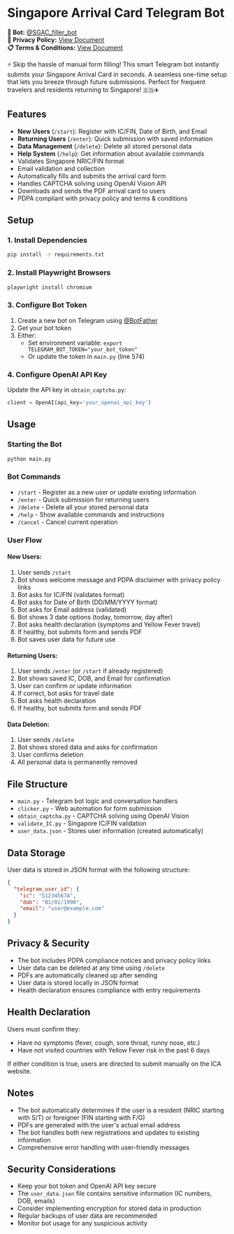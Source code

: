 # Singapore Arrival Card Telegram Bot

**🤖 Bot:** [@SGAC_filler_bot](https://t.me/SGAC_filler_bot)  
**📄 Privacy Policy:** [View Document](https://docs.google.com/document/d/1gc5WjsPp8KS6Is4FWrfEiZcODx1_0po76Qsiq6fxyUM/edit?usp=sharing)  
**📋 Terms & Conditions:** [View Document](https://docs.google.com/document/d/12W7b2xAbcxVBbfdcpU1xvMPcv_2gsk1D0ar0had1LsI/edit?usp=sharing)

⚡️ Skip the hassle of manual form filling! This smart Telegram bot instantly submits your Singapore Arrival Card in seconds. A seamless one-time setup that lets you breeze through future submissions. Perfect for frequent travelers and residents returning to Singapore! 🇸🇬✈️

## Features

- **New Users** (`/start`): Register with IC/FIN, Date of Birth, and Email
- **Returning Users** (`/enter`): Quick submission with saved information
- **Data Management** (`/delete`): Delete all stored personal data
- **Help System** (`/help`): Get information about available commands
- Validates Singapore NRIC/FIN format
- Email validation and collection
- Automatically fills and submits the arrival card form
- Handles CAPTCHA solving using OpenAI Vision API
- Downloads and sends the PDF arrival card to users
- PDPA compliant with privacy policy and terms & conditions

## Setup

### 1. Install Dependencies

```bash
pip install -r requirements.txt
```

### 2. Install Playwright Browsers

```bash
playwright install chromium
```

### 3. Configure Bot Token

1. Create a new bot on Telegram using [@BotFather](https://t.me/botfather)
2. Get your bot token
3. Either:
   - Set environment variable: `export TELEGRAM_BOT_TOKEN="your_bot_token"`
   - Or update the token in `main.py` (line 574)

### 4. Configure OpenAI API Key

Update the API key in `obtain_captcha.py`:
```python
client = OpenAI(api_key='your_openai_api_key')
```

## Usage

### Starting the Bot

```bash
python main.py
```

### Bot Commands

- `/start` - Register as a new user or update existing information
- `/enter` - Quick submission for returning users  
- `/delete` - Delete all your stored personal data
- `/help` - Show available commands and instructions
- `/cancel` - Cancel current operation

### User Flow

#### New Users:
1. User sends `/start`
2. Bot shows welcome message and PDPA disclaimer with privacy policy links
3. Bot asks for IC/FIN (validates format)
4. Bot asks for Date of Birth (DD/MM/YYYY format)
5. Bot asks for Email address (validated)
6. Bot shows 3 date options (today, tomorrow, day after)
7. Bot asks health declaration (symptoms and Yellow Fever travel)
8. If healthy, bot submits form and sends PDF
9. Bot saves user data for future use

#### Returning Users:
1. User sends `/enter` (or `/start` if already registered)
2. Bot shows saved IC, DOB, and Email for confirmation
3. User can confirm or update information
4. If correct, bot asks for travel date
5. Bot asks health declaration
6. If healthy, bot submits form and sends PDF

#### Data Deletion:
1. User sends `/delete`
2. Bot shows stored data and asks for confirmation
3. User confirms deletion
4. All personal data is permanently removed

## File Structure

- `main.py` - Telegram bot logic and conversation handlers
- `clicker.py` - Web automation for form submission
- `obtain_captcha.py` - CAPTCHA solving using OpenAI Vision
- `validate_IC.py` - Singapore IC/FIN validation
- `user_data.json` - Stores user information (created automatically)

## Data Storage

User data is stored in JSON format with the following structure:
```json
{
  "telegram_user_id": {
    "ic": "S1234567A",
    "dob": "01/01/1990",
    "email": "user@example.com"
  }
}
```

## Privacy & Security

- The bot includes PDPA compliance notices and privacy policy links
- User data can be deleted at any time using `/delete`
- PDFs are automatically cleaned up after sending
- User data is stored locally in JSON format
- Health declaration ensures compliance with entry requirements

## Health Declaration

Users must confirm they:
- Have no symptoms (fever, cough, sore throat, runny nose, etc.)
- Have not visited countries with Yellow Fever risk in the past 6 days

If either condition is true, users are directed to submit manually on the ICA website.

## Notes

- The bot automatically determines if the user is a resident (NRIC starting with S/T) or foreigner (FIN starting with F/G)
- PDFs are generated with the user's actual email address
- The bot handles both new registrations and updates to existing information
- Comprehensive error handling with user-friendly messages

## Security Considerations

- Keep your bot token and OpenAI API key secure
- The `user_data.json` file contains sensitive information (IC numbers, DOB, emails)
- Consider implementing encryption for stored data in production
- Regular backups of user data are recommended
- Monitor bot usage for any suspicious activity 

